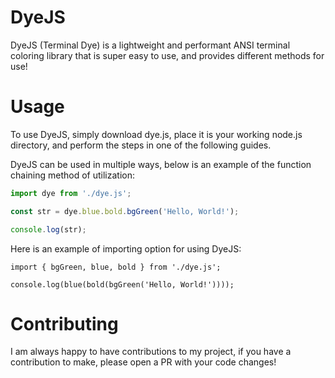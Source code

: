 # DyeJS
DyeJS (Terminal Dye) is a lightweight and performant ANSI terminal coloring library that is super easy to use, and provides different methods for use!

# Usage
To use DyeJS, simply download dye.js, place it is your working node.js directory, and perform the steps in one of the following guides. 

DyeJS can be used in multiple ways, below is an example of the function chaining method of utilization:

```javascript
import dye from './dye.js';

const str = dye.blue.bold.bgGreen('Hello, World!');

console.log(str);
```

Here is an example of importing option for using DyeJS:
```
import { bgGreen, blue, bold } from './dye.js';

console.log(blue(bold(bgGreen('Hello, World!'))));
```

# Contributing 
I am always happy to have contributions to my project, if you have a contribution to make, please open a PR with your code changes! 
